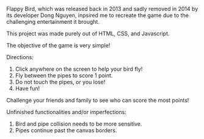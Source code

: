 Flappy Bird, which was released back in 2013 and sadly removed in 2014 by its developer Dong Nguyen, inpsired me to recreate the game due to the challenging 
entertainment it brought.

This project was made purely out of HTML, CSS, and Javascript.

The objective of the game is very simple!

Directions:
1) Click anywhere on the screen to help your bird fly!
2) Fly between the pipes to score 1 point.
3) Do not touch the pipes, or you lose!
4) Have fun!

Challenge your friends and family to see who can score the most points!

Unfinished functionalities and/or imperfections:

1) Bird and pipe collision needs to be more sensitive.
2) Pipes continue past the canvas borders.
